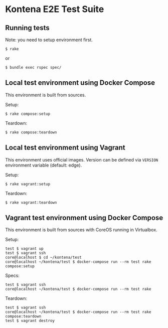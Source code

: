 # Kontena E2E Test Suite


## Running tests

Note: you need to setup environment first.

```
$ rake
```

or

```
$ bundle exec rspec spec/
```

## Local test environment using Docker Compose

This environment is built from sources.

Setup:

```
$ rake compose:setup
```

Teardown:

```
$ rake compose:teardown
```

## Local test environment using Vagrant

This environment uses official images. Version can be defined via `VERSION` environment variable (default: edge).

Setup:

```
$ rake vagrant:setup
```

Teardown:

```
$ rake vagrant:teardown
```

## Vagrant test environment using Docker Compose

This environment is built from sources with CoreOS running in Virtualbox.

Setup:

```
test $ vagrant up
test $ vagrant ssh
core@localhost $ cd ~/kontena/test
core@localhost ~/kontena/test $ docker-compose run --rm test rake compose:setup
```

Specs:

```
test $ vagrant ssh
core@localhost ~/kontena/test $ docker-compose run --rm test rake
```

Teardown:

```
test $ vagrant ssh
core@localhost ~/kontena/test $ docker-compose run --rm test rake compose:teardown
test $ vagrant destroy
```
